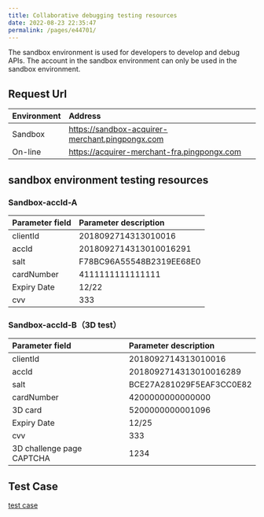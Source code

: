 ```yaml
---
title: Collaborative debugging testing resources
date: 2022-08-23 22:35:47
permalink: /pages/e44701/
---
```


The sandbox environment is used for developers to develop and debug APIs. The account in the sandbox environment can only be used in the sandbox environment.

## Request Url
| Environment     | Address                                            |
|:--------|:------------------------------------------------|
| Sandbox | https://sandbox-acquirer-merchant.pingpongx.com |
| On-line      | https://acquirer-merchant-fra.pingpongx.com     |


## sandbox environment testing resources

### Sandbox-accId-A

| Parameter field | Parameter description    |
|:----------------|:-------------------------|
| clientId        | 2018092714313010016      |
| accId           | 2018092714313010016291   |
| salt            | F78BC96A55548B2319EE68E0 |
| cardNumber      | 4111111111111111         |
| Expiry Date     | 12/22                    |
| cvv             | 333                      |


### Sandbox-accId-B（3D test）
| Parameter field           | Parameter description    |
|:--------------------------|:-------------------------|
| clientId                  | 2018092714313010016      |
| accId                     | 2018092714313010016289   |
| salt                      | BCE27A281029F5EAF3CC0E82 |
| cardNumber                | 4200000000000000         |
| 3D card                   | 5200000000001096         |
| Expiry Date               | 12/25                    |
| cvv                       | 333                      |
| 3D challenge page CAPTCHA | 1234                     |


## Test Case

<a href="/pages/3bfaab/" target="_blank">test case</a>




